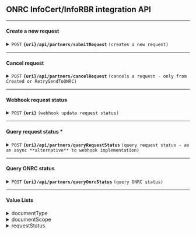 

## ONRC InfoCert/InfoRBR integration API

------------------------------------------------------------------------------------------

#### Create a new request

<details>
 <summary><code>POST</code> <code><b>{uri}/api/partners/submitRequest</b></code> <code>(creates a new request)</code></summary>

##### Endpoint

> | Key      | Value               | description                                                           |
> |-----------|-------------------------|-----------------------------------------------------------------------|
> | uri      | String  | Provided by OpenCode (STAGING / PROD)  |

##### Headers

> | Key      | Value               | description                                                           |
> |-----------|-------------------------|-----------------------------------------------------------------------|
> | Authorization      | Basic Auth   | Provided by OpenCode  |
> | X-OCD-Partner      | String   | Provided by OpenCode  |

##### Body

> | name      |  type     | data type               | description                                                           |
> |-----------|-----------|-------------------------|-----------------------------------------------------------------------|
> | cui      |  required | String   | Company identifier (without "RO")  |
> | documentType      |  required | String   | From value list (see bottom) |
> | documentScope      |  required | String   | From value list (see bottom) |
> | priority      |  required | String   | Low / High  |
> | partnerRef      |  required | String   | Partner's **unique internal ID** of request  |

###### Example
```bash
curl -L 'https://$uri/api/partners/submitRequest' \
-u '$user:$password' \
-H 'X-OCD-Partner: $partnerId' \
-H 'Content-Type: application/json' \
-d '{
    "cui":  "32332105",
    "documentType":  "InfoCERT - Certificat constatator de bază",
    "documentScope":  "Agenția Națională pentru Ocuparea Forței de Muncă",
    "priority":  "Low",
    "partnerRef":  "12345"
}'
```

##### Responses

> | http code     | content-type                      | response                                                            |
> |---------------|-----------------------------------|---------------------------------------------------------------------|
> | `200`         | `application/json`        | object (JSON)                             |
> | `400`         | `text/html;charset=utf-8` | None   |
> | `401`         | `text/html;charset=utf-8`         | None                                   |


##### Response Body

> | name      |   data type               | description                   |
> |-----------|-----------|-------------------------|
> | requestId      |   String   | Internal request ID  |

###### Example
```json
{
"requestId":  "jrurF1FhZ7nuyYAdy6Xm"
}
```

</details>

------------------------------------------------------------------------------------------

#### Cancel request

<details>
 <summary><code>POST</code> <code><b>{uri}/api/partners/cancelRequest</b></code> <code>(cancels a request - only from Created or RetrySendToONRC)</code></summary>

##### Endpoint

> | Key      | Value               | description                                                           |
> |-----------|-------------------------|-----------------------------------------------------------------------|
> | uri      | String  | Provided by OpenCode (STAGING / PROD)  |

##### Headers

> | Key      | Value               | description                                                           |
> |-----------|-------------------------|-----------------------------------------------------------------------|
> | Authorization      | Basic Auth   | Provided by OpenCode  |
> | X-OCD-Partner      | String   | Provided by OpenCode  |

##### Body

> | name      |  type     | data type               | description                                                           |
> |-----------|-----------|-------------------------|-----------------------------------------------------------------------|
> | requestId      |  required | String   | Internal request ID  |

###### Example
```bash
curl -L 'https://$uri/api/partners/cancelRequest' \
-u '$user:$password' \
-H 'X-OCD-Partner: $partnerId' \
-H 'Content-Type: application/json' \
-d '{
    "requestId": "jrurF1FhZ7nuyYAdy6Xm"
}'
```

##### Responses

> | http code     | content-type                      | response                                                            |
> |---------------|-----------------------------------|---------------------------------------------------------------------|
> | `200`         | `application/json`        | object (JSON)    |
> | `400`         | `text/html;charset=utf-8` | None   |
> | `401`         | `text/html;charset=utf-8`         | None  |
> | `404`         | `text/html;charset=utf-8`         | None  |
> | `409`         | `text/html;charset=utf-8`         | None  |


##### Response Body

> | name      |   data type               | description                   |
> |-----------|-----------|-------------------------|
> | requestId      |   String   | Internal request ID  |
> | requestStatus      |   String   | Request Status - Cancelled  |

###### Example
```json
{
"requestId":  "jrurF1FhZ7nuyYAdy6Xm",
"requestStatus": "Cancelled"
}
```

</details>

------------------------------------------------------------------------------------------

#### Webhook request status

<details>
 <summary><code>POST</code> <code><b>{uri}</b></code> <code>(webhook update request status)</code></summary>

##### Endpoint

> | Key      | Value               | description                                                           |
> |-----------|-------------------------|-----------------------------------------------------------------------|
> | uri      | String  | Provided by Partner  |


##### Headers

> | Key      | Value               | description                                                           |
> |----------|---------------------|-----------------------------------------------------------------------|
> | Authorization      | Basic Auth or None   | Provided by Partner  |

##### Body

> | name      |  present on request status     | data type               | description                                                           |
> |-----------|-----------|-------------------------|-----------------------------------------------------------------------|
> | requestId      | all |   String   | Internal request ID  |
> | partnerRef      | all |   String   | Partner's unique internal ID of request  |
> | requestStatus      | all |   String   | Request Status  |
> | onrcPortalNo | SentToONRC | String | ONRC Portal Number (ID) |
> | docUri      | DoneONRC,Finalised|   String   | Direct download URI for generated document (present only if generated)  |
> | onrcInvoiceUri | Finalised* | String | Direct download URI for ONRC invoice (only for partners with self-invoice) |

###### Examples
```json
{
"requestId": "jrurF1FhZ7nuyYAdy6Xm",
"partnerRef":  "12345",
"requestStatus":  "SentToONRC",
"onrcPortalNo": "856012"
}
```
```json
{
"requestId": "jrurF1FhZ7nuyYAdy6Xm",
"partnerRef":  "12345",
"requestStatus":  "DoneONRC",
"docUri":  "https://firebasestorage.googleapis.com/v0/b/certificatconstatator-dev.appspot.com/o/2022_7_25_certificat273627-10S0Q.pdf?alt=media&token=ee42cf9c-c185-4291-9537-8bb518533218"
}
```
```json
{
"requestId": "jrurF1FhZ7nuyYAdy6Xm",
"partnerRef":  "d5f3af8e",
"requestStatus":  "Finalised",
"docUri":  "https://firebasestorage.googleapis.com/v0/b/certificatconstatator-dev.appspot.com/o/2022_7_25_certificat273627-10S0Q.pdf?alt=media&token=ee42cf9c-c185-4291-9537-8bb518533218",
"onrcInvoiceUri":  "https://firebasestorage.googleapis.com/v0/b/certificatconstatator-dev.appspot.com/o/_data1_portal_ccfil_certificate_2023_1_1_factura465298-MZX87.pdf?alt=media&token=a72fd4a8-b62d-43ab-a2de-5d34d7a2a353"
}
```

##### Responses

> | http code     | content-type                      | response                                                            |
> |---------------|-----------------------------------|---------------------------------------------------------------------|
> | `200`         | `application/json`        | Any    |


</details>

------------------------------------------------------------------------------------------

#### Query request status *

<details>
 <summary><code>POST</code> <code><b>{uri}/api/partners/queryRequestStatus</b></code> <code>(query request status - as an async **alternative** to webhook implementation)</code></summary>

##### Endpoint

> | Key      | Value               | description                                                           |
> |-----------|-------------------------|-----------------------------------------------------------------------|
> | uri      | String  | Provided by OpenCode (STAGING / PROD)  |


##### Headers

> | Key      | Value               | description                                                           |
> |----------|---------------------|-----------------------------------------------------------------------|
> | Authorization      | Basic Auth   | Provided by OpenCode  |
> | X-OCD-Partner      | String   | Provided by OpenCode  |

##### Body

> | name      |  type     | data type               | description                                                           |
> |-----------|-----------|-------------------------|-----------------------------------------------------------------------|
> | requestId      |  required | String   | Internal request ID  |

###### Example
```bash
curl -L 'https://$uri/api/partners/queryRequestStatus' \
-u '$user:$password' \
-H 'X-OCD-Partner: $partnerId' \
-H 'Content-Type: application/json' \
-d '{
    "requestId": "jrurF1FhZ7nuyYAdy6Xm"
}'
```

##### Responses

> | http code     | content-type                      | response                                                            |
> |---------------|-----------------------------------|---------------------------------------------------------------------|
> | `200`         | `application/json`        | object (JSON)    |
> | `400`         | `text/html;charset=utf-8` | None   |
> | `401`         | `text/html;charset=utf-8`         | None  |
> | `404`         | `text/html;charset=utf-8`         | None  |


##### Response Body

> | name        |   data type  | description                                       |
> |-------------|--------------|---------------------------------------------------|
> | requestId      |   String   | Internal request ID  |
> | partnerRef      |   String   | Partner's **unique internal ID** of request  |
> | requestStatus      |   String   | Request Status  |
> | onrcPortalNo | String | ONRC Portal Number |
> | docUri      |   String   | Direct download URI for generated document (present only if generated)  |
> | onrcInvoiceUri | String | Direct download URI for ONRC invoice (only for partners with self-invoice) |

###### Example
```json
{
"requestId": "jrurF1FhZ7nuyYAdy6Xm",
"partnerRef":  "12345",
"requestStatus":  "Finalised",
"onrcPortalNo": "856012",
"docUri":  "https://firebasestorage.googleapis.com/v0/b/certificatconstatator-dev.appspot.com/o/2022_7_25_certificat273627-10S0Q.pdf?alt=media&token=ee42cf9c-c185-4291-9537-8bb518533218",
"onrcInvoiceUri":  "https://firebasestorage.googleapis.com/v0/b/certificatconstatator-dev.appspot.com/o/_data1_portal_ccfil_certificate_2023_1_1_factura465298-MZX87.pdf?alt=media&token=a72fd4a8-b62d-43ab-a2de-5d34d7a2a353"
}
```

</details>

------------------------------------------------------------------------------------------

#### Query ONRC status

<details>
 <summary><code>POST</code> <code><b>{uri}/api/partners/queryOnrcStatus</b></code> <code>(query ONRC status)</code></summary>

##### Endpoint

> | Key      | Value               | description                                                           |
> |-----------|-------------------------|-----------------------------------------------------------------------|
> | uri      | String  | Provided by OpenCode (STAGING / PROD)  |


##### Headers

> | Key      | Value               | description                                                           |
> |----------|---------------------|-----------------------------------------------------------------------|
> | Authorization      | Basic Auth   | Provided by OpenCode  |
> | X-OCD-Partner      | String   | Provided by OpenCode  |


###### Example
```bash
curl -L 'https://$uri/api/partners/queryOnrcStatus' \
-u '$user:$password' \
-H 'X-OCD-Partner: $partnerId' 
```

##### Responses

> | http code     | content-type                      | response                                                            |
> |---------------|-----------------------------------|---------------------------------------------------------------------|
> | `200`         | `application/json`        | object (JSON)    |
> | `401`         | `text/html;charset=utf-8`         | None  |


##### Response Body

> | name        |   data type  | description                                       |
> |-------------|--------------|---------------------------------------------------|
> | isInfoCertActive      |   String   | "true" / "false" string values  |

###### Example
```json
{
"isInfoCertActive": "true"
}
```

</details>

------------------------------------------------------------------------------------------
#### Value Lists
<details>
 <summary>documentType</summary>
 
 ```javascript
 "INFOCERT_CONSTATATOR_PJ"
 "INFORBR_SITUATIE_LA_ZI"
 "INFORBR_RAPORT_ISTORIC"
 ```
</details>

<details>
 <summary>documentScope</summary>
 
 <blockquote>
 
 <details>
	 <summary>documentType = <code>"INFOCERT_CONSTATATOR_PJ"</code></summary>
  <blockquote>
  <code>*orice valoare text*</code>
	</details>
<details>
	<summary>documentType = <code>"INFORBR_SITUATIE_LA_ZI"</code></summary>
  <blockquote>
  <code>"Informare"</code>
</details>
<details>
	<summary>documentType = <code>"INFORBR_RAPORT_ISTORIC"</code></summary>
  <blockquote>
  <code>"Informare"</code>
</details>
</details>

<details>
 <summary>requestStatus</summary>
 
> | Option   |  Description                                                           |
> |----------|----------------------------------------------------------------|
> | Created      | Request received and loaded to backend systems  |
> | Cancelled | Request cancelled by partner |
> | SendingToONRC      | In progress - API create ONRC request |
> | RetrySendToONRC | Postponed - API create ONRC request |
> | SentToONRC | Request is sent to ONRC and waiting for document |
> | DownloadONRC | In progress - check ONRC for document generation |
> | RetryDownloadONRC | Postponed - check ONRC for document generation |
> | DoneONRC | Document is generated and available |
> | InvoiceGeneratedONRC | ONRC invoice is generated and available |
> | Finalised | Request is finalised |

</details>
